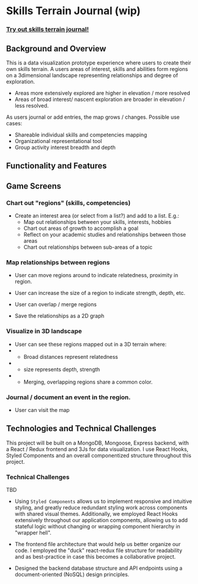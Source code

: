 # Skills Terrain Journal (wip) 

### [Try out skills terrain journal!]()

## Background and Overview
This is a data visualization prototype experience where users to create their own skills terrain. A users areas of interest, skills and abilities form regions on a 3dimensional landscape representing relationships and degree of exploration.

* Areas more extensively explored are higher in elevation / more resolved
* Areas of broad interest/ nascent exploration are broader in elevation / less resolved.

As users journal or add entries, the map grows / changes. Possible use cases: 
  * Shareable individual skills and competencies mapping
  * Organizational representational tool
  * Group activity interest breadth and depth

## Functionality and Features

## Game Screens
### Chart out "regions" (skills, competencies) 

* Create an interest area (or select from a list?) and add to a list. E.g.:
  * Map out relationships between your skills, interests, hobbies
  * Chart out areas of growth to accomplish a goal
  * Reflect on your academic studies and relationships between those areas
  * Chart out relationships between sub-areas of a topic
  
### Map relationships between regions 

* User can move regions around to indicate relatedness, proximity in region. 
* User can increase the size of a region to indicate strength, depth, etc.
* User can overlap / merge regions

* Save the relationships as a 2D graph

### Visualize in 3D landscape 

* User can see these regions mapped out in a 3D terrain where:
* * Broad distances represent relatedness
* * size represents depth, strength
* * Merging, overlapping regions share a common color. 

### Journal / document an event in the region. 

* User can visit the map 

## Technologies and Technical Challenges

This project will be built on a MongoDB, Mongoose, Express backend, with a React / Redux frontend and 3Js for data visualization. I use React Hooks, Styled Components and an overall componentized structure throughout this project.

### Technical Challenges

TBD

- Using `Styled Components` allows us to implement responsive and intuitive styling, and greatly reduce redundant styling work across components with shared visual themes. Additionally, we employed React Hooks extensively throughout our application components, allowing us to add stateful logic without changing or wrapping component hierarchy in "wrapper hell".

- The frontend file architecture that would help us better organize our code. I employed the "duck" react-redux file structure for readability and as best-practice in case this becomes a collaborative project. 

- Designed the backend database structure and API endpoints using a document-oriented (NoSQL) design principles. 
